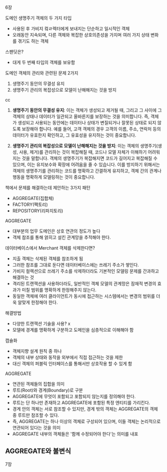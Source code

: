 6장

도메인 생명주기
객체의 두 가지 타입
- 사용된 후 가비지 컼ㄹ렉터에게 보내지는 단순하고 일시적인 객체
- 오래동안 지속되며, 다른 객체와 복잡한 상호의존성을 가지며 여러 가지 상태 변화를 겪기도 하는 객체

스팬딧은?
- 대게 두 번째 타입의 객체를 보유함

도메인 객체의 관리와 관련된 문제 2가지
1. 생명주기 동안의 무결성 유지
2. 생명주기 관리의 복잡성으로 모델이 난해해지는 것을 방지

cc
1. **생명주기 동안의 무결성 유지**: 이는 객체가 생성되고 제거될 때, 그리고 그 사이에 그 객체의 상태나 데이터가 일관되고 올바른지를 보장하는 것을 의미합니다. 즉, 객체가 생성되고 사용되는 동안에는 데이터나 상태가 변질되거나 잘못된 상태로 되지 않도록 보장해야 합니다. 예를 들어, 고객 객체의 경우 고객의 이름, 주소, 연락처 등의 데이터가 유효한지 확인하고, 그 유효성을 유지하는 것이 중요합니다.
    
2. **생명주기 관리의 복잡성으로 모델이 난해해지는 것을 방지**: 이는 객체의 생명주기(생성, 사용, 제거)를 관리하는 것이 복잡해질 때, 코드나 모델 자체가 이해하기 어려워지는 것을 말합니다. 객체의 생명주기가 복잡해지면 코드가 길어지고 복잡해질 수 있으며, 이는 유지보수와 확장에 어려움을 줄 수 있습니다. 이를 방지하기 위해서는 객체의 생명주기를 관리하는 코드를 명확하고 간결하게 유지하고, 객체 간의 관계나 행동을 명확하게 모델링하는 것이 중요합니다.

책에서 문제를 해결하는데 제안하는 3가지 패턴
- AGGREGATE(집합체)
- FACTORY(팩토리)
- REPOSITORY(리파지토리)


AGGREGATE
- 대부분의 업무 도메인은 상호 연관의 정도가 높다
- 객체 참조를 통해 얽히고 설킨 관계망을 추적해야 한다.

데이터베이스에서 Merchant 객체를 삭제한다면?
- 지출 객체는 삭제된 객체를 참조하게 됨
- 그러한 참조를 그대로 둔다면 데이터베이스에는 쓰레기 주소가 쌓인다.
- 가비지 컬렉션으로 쓰레기 주소를 삭제하더라도 기본적인 모델링 문제를 간과하고 해결하는 것
- 격리된 트랜잭션을 사용하더라도, 일반적인 객체 모델의 관계망은 잠재적 변경의 효과가 미칠 범위를 명확하게 한정해주지 않는다.
- 동일한 객체에 여러 클라이언트가 동시에 접근하는 시스템에서는 변경의 범위를 더욱 알맞게 한정해야 한다.

해결방법
- 다양한 트랜잭션 기술을 사용? x
- 모델에 경계를 명확하게 구분하고 도메인을 심층적으로 이해해야 함

캡슐화
- 객체지향 설계 원칙 중 하나
- 객체의 내부 상태와 동작을 외부에서 직접 접근하는 것을 제한
- 대신 객체의 퍼블릭 인터페이스를 통해서만 상호작용 할 수 있게 함

AGGREGATE
- 연관된 객체들의 집합을 의미
- 루트(Root)와 경계(Boundary)로 구분
- AGGREGATE에 무엇이 포함되고 포함되지 않는지를 정의해야 한다.
- 루트는 단 하나만 존재하고 AGGREGATE에 포함된 특정 엔티티를 가리킨다.
- 경계 안의 객체는 서로 참조할 수 있지만, 경계 밖의 객체는 AGGREGATE의 객체 중 루트만 참조할 수 있다.
- 즉, AGGREGATE는 하나 이상의 객체로 구성되어 있으며, 이들 객체는 논리적으로 연관되어 있다는 것을 의미
- AGGREGATE 내부의 객체들은 '함께 수정되어야 한다'는 의미를 내포


AGGREGATE와 불변식
- 


7장
